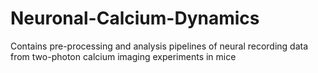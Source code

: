 # Neuronal-Calcium-Dynamics
Contains pre-processing and analysis pipelines of neural recording data from two-photon calcium imaging experiments in mice
